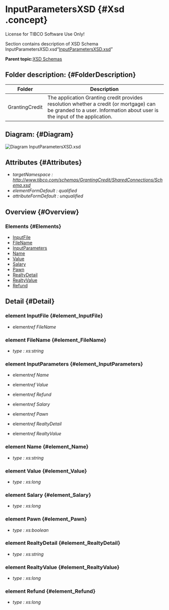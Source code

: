 # InputParametersXSD {#Xsd .concept}

License for TIBCO Software Use Only!

Section contains description of XSD Schema InputParametersXSD.xsd“[InputParametersXSD.xsd](InputParametersXSD.xsd)”

**Parent topic:**[XSD Schemas](../../../projects/GrantingCredit/common/xsd.md)

## Folder description: {#FolderDescription}

|Folder|Description|
|------|-----------|
|GrantingCredit|The application Granting credit provides resolution whether a credit \(or mortgage\) can be granded to a user. Information about user is the input of the application.|

## Diagram: {#Diagram}

![Diagram
              InputParametersXSD.xsd](InputParametersXSD.xsd.png)

## Attributes {#Attributes}

-   *targetNamespace :* *http://www.tibco.com/schemas/GrantingCredit/SharedConnections/Schema.xsd*
-   *elementFormDefault :* *qualified*
-   *attributeFormDefault :* *unqualified*

## Overview {#Overview}

### Elements {#Elements}

-   [InputFile](#element_InputFile)
-   [FileName](#element_FileName)
-   [InputParameters](#element_InputParameters)
-   [Name](#element_Name)
-   [Value](#element_Value)
-   [Salary](#element_Salary)
-   [Pawn](#element_Pawn)
-   [RealtyDetail](#element_RealtyDetail)
-   [RealtyValue](#element_RealtyValue)
-   [Refund](#element_Refund)

## Detail {#Detail}

### element InputFile {#element_InputFile}

-   element*ref* *FileName*

### element FileName {#element_FileName}

-   *type :* *xs:string*

### element InputParameters {#element_InputParameters}

-   element*ref* *Name*

-   element*ref* *Value*

-   element*ref* *Refund*

-   element*ref* *Salary*

-   element*ref* *Pawn*

-   element*ref* *RealtyDetail*

-   element*ref* *RealtyValue*

### element Name {#element_Name}

-   *type :* *xs:string*

### element Value {#element_Value}

-   *type :* *xs:long*

### element Salary {#element_Salary}

-   *type :* *xs:long*

### element Pawn {#element_Pawn}

-   *type :* *xs:boolean*

### element RealtyDetail {#element_RealtyDetail}

-   *type :* *xs:string*

### element RealtyValue {#element_RealtyValue}

-   *type :* *xs:long*

### element Refund {#element_Refund}

-   *type :* *xs:long*

